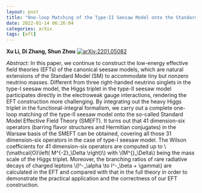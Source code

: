 ```yaml
---
layout: post
title: "One-loop Matching of the Type-II Seesaw Model onto the Standard Model Effective Field Theory"
date: 2022-01-14 06:26:04
categories: arXiv
tags: [eft]
---
```


**Xu Li, Di Zhang, Shun Zhou**
[![arXiv:2201.05082](https://img.shields.io/badge/arXiv-2201.05082-00ff00)](https://arxiv.org/abs/2201.05082)

*Abstract:*
In this paper, we continue to construct the low-energy effective field theories (EFTs) of the canonical seesaw models, which are natural extensions of the Standard Model (SM) to accommodate tiny but nonzero neutrino masses. Different from three right-handed neutrino singlets in the type-I seesaw model, the Higgs triplet in the type-II seesaw model participates directly in the electroweak gauge interactions, rendering the EFT construction more challenging. By integrating out the heavy Higgs triplet in the functional-integral formalism, we carry out a complete one-loop matching of the type-II seesaw model onto the so-called Standard Model Effective Field Theory (SMEFT). It turns out that 41 dimension-six operators (barring flavor structures and Hermitian conjugates) in the Warsaw basis of the SMEFT can be obtained, covering all those 31 dimension-six operators in the case of type-I seesaw model. The Wilson coefficients for 41 dimension-six operators are computed up to \\(\\mathcal\{O\}\\left( M^\{-2\}\_\\Delta \\right)\\) with \\(M^\{\}\_\\Delta\\) being the mass scale of the Higgs triplet. Moreover, the branching ratios of rare radiative decays of charged leptons \\(l^-\_\\alpha \\to l^-\_\\beta + \\gamma\\) are calculated in the EFT and compared with that in the full theory in order to demonstrate the practical application and the correctness of our EFT construction.
